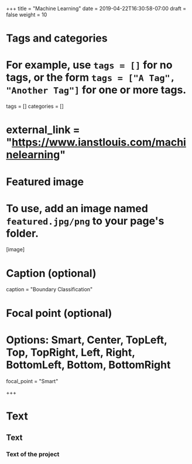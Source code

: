+++
title = "Machine Learning"
date = 2019-04-22T16:30:58-07:00
draft = false
weight = 10

# Tags and categories
# For example, use `tags = []` for no tags, or the form `tags = ["A Tag", "Another Tag"]` for one or more tags.
tags = []
categories = []
# external_link = "https://www.ianstlouis.com/machinelearning"

# Featured image
# To use, add an image named `featured.jpg/png` to your page's folder. 
[image]
  # Caption (optional)
  caption = "Boundary Classification"

  # Focal point (optional)
  # Options: Smart, Center, TopLeft, Top, TopRight, Left, Right, BottomLeft, Bottom, BottomRight
  focal_point = "Smart"
  
+++
# Text
## Text
### Text of the project
